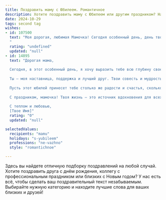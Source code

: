 ```yaml
---
title: Поздравить маму с Юбилеем. Романтичное
description: Хотите поздравить маму с Юбилеем или другим праздником? Наш ИИ создаст незабываемое поздравление, а вы обязательно выделитесь среди других.  
date: 2024-10-29
tags: second tag
wishes:
- id: 107500
  text: "Моя дорогая, любимая Мамочка! Сегодня особенный день, день твоего прекрасного Юбилея!  Сердце переполняет нежность и благодарность, когда я думаю о тебе, о твоей безграничной любви, о твоей заботе, которая согревала меня всю жизнь, словно ласковое солнце.  Ты – мой самый прекрасный и неповторимый человек, моя муза, мой вдохновитель, моя вечная опора. Пусть этот юбилей станет началом новой, светлой главы в твоей жизни, наполненной радостью, счастьем и безграничной любовью.  Я люблю тебя больше всего на свете!
  "
  rating: "undefined"
  updated: "null"
- id: 14895
  text: "Дорогая мама,
  
  Сегодня, в этот особенный день, я хочу выразить тебе всю глубину своей любви и благодарности. Юбилей – это не просто дата на календаре, это символ твоей силы, заботы и безграничной любви, которую ты даришь нам каждый день.
  
  Ты – моя наставница, поддержка и лучший друг. Твои совесть и мудрость всегда направляли меня в жизни, а твоя улыбка освещала мои самые темные дни. Я хочу, чтобы ты знала, как много я ценю все, что ты делаешь для нас.
  
  Пусть этот юбилей принесет тебе столько же радости и счастья, сколько ты даришь другим. Пусть каждый новый день будет наполнен любовью, здоровьем и новыми чудесами. Ты заслуживаешь всего самого прекрасного.
  
  С праздником, мамочка! Твоя жизнь – это источник вдохновения для всех нас. Я люблю тебя больше слов и поздравляю тебя с этим волшебным моментом!
  
  С теплом и любовью,
  [Твое Имя]"
  rating: "0"
  updated: "null"

selectedValues:
  recipients: "mamu"
  holidays: "s-yubileem"
  professions: "ne-vazhno"
  style: "romantichnoe"

---
```


Здесь вы найдете отличную подборку поздравлений на любой случай. 
Хотите поздравить друга с днём рождения, коллегу с профессиональным праздником или близких с Новым годом? У нас есть всё, чтобы сделать ваш поздравительный текст незабываемым. Выбирайте нужную категорию и находите лучшие слова для ваших близких и друзей!
